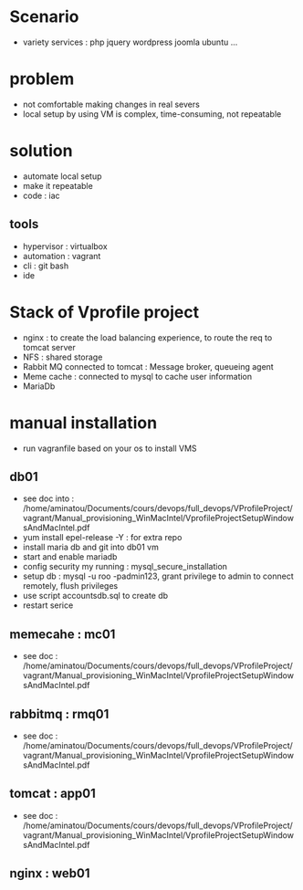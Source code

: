 # Scenario

- variety services : php jquery wordpress joomla ubuntu ...

# problem
- not comfortable making changes in real severs
- local setup by using VM is complex, time-consuming, not repeatable
# solution 
- automate local setup
- make it repeatable
- code : iac
## tools 
- hypervisor : virtualbox
- automation : vagrant
- cli : git bash
- ide

# Stack of Vprofile project
- nginx : to create the load balancing experience, to route the req to tomcat server
- NFS : shared storage
- Rabbit MQ connected to tomcat : Message broker, queueing agent
- Meme cache : connected to mysql to cache user information
- MariaDb

# manual installation
- run vagranfile based on your os to install VMS
## db01
- see doc into : /home/aminatou/Documents/cours/devops/full_devops/VProfileProject/vagrant/Manual_provisioning_WinMacIntel/VprofileProjectSetupWindowsAndMacIntel.pdf
- yum install epel-release -Y : for extra repo
- install maria db and git into db01 vm 
- start and enable mariadb 
- config security my running  : mysql_secure_installation
- setup db : mysql -u roo -padmin123, grant privilege to admin to connect remotely, flush privileges
- use script accountsdb.sql to create db 
- restart serice

## memecahe : mc01
- see doc : /home/aminatou/Documents/cours/devops/full_devops/VProfileProject/vagrant/Manual_provisioning_WinMacIntel/VprofileProjectSetupWindowsAndMacIntel.pdf

## rabbitmq : rmq01
- see doc : /home/aminatou/Documents/cours/devops/full_devops/VProfileProject/vagrant/Manual_provisioning_WinMacIntel/VprofileProjectSetupWindowsAndMacIntel.pdf

## tomcat : app01
- see doc : /home/aminatou/Documents/cours/devops/full_devops/VProfileProject/vagrant/Manual_provisioning_WinMacIntel/VprofileProjectSetupWindowsAndMacIntel.pdf

## nginx : web01